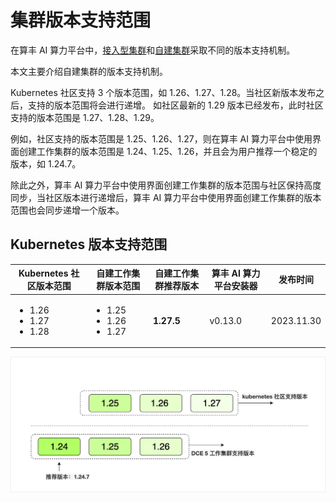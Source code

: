 # 集群版本支持范围

在算丰 AI 算力平台中，[接入型集群](cluster-status.md)和[自建集群](cluster-status.md)采取不同的版本支持机制。

本文主要介绍自建集群的版本支持机制。

Kubernetes 社区支持 3 个版本范围，如 1.26、1.27、1.28。当社区新版本发布之后，支持的版本范围将会进行递增。
如社区最新的 1.29 版本已经发布，此时社区支持的版本范围是 1.27、1.28、1.29。

例如，社区支持的版本范围是 1.25、1.26、1.27，则在算丰 AI 算力平台中使用界面创建工作集群的版本范围是 1.24、1.25、1.26，并且会为用户推荐一个稳定的版本，如 1.24.7。

除此之外，算丰 AI 算力平台中使用界面创建工作集群的版本范围与社区保持高度同步，当社区版本进行递增后，算丰 AI 算力平台中使用界面创建工作集群的版本范围也会同步递增一个版本。

## Kubernetes 版本支持范围

<table>
  <thead>
    <tr>
      <th>Kubernetes 社区版本范围</th>
      <th>自建工作集群版本范围</th>
      <th>自建工作集群推荐版本</th>
      <th>算丰 AI 算力平台安装器</th>
      <th>发布时间</th>
    </tr>
  </thead>
  <tbody>
    <tr>
      <td>
        <ul>
          <li>1.26</li>
          <li>1.27</li>
          <li>1.28</li>
        </ul>
      </td>
      <td>
        <ul>
          <li>1.25</li>
          <li>1.26</li>
          <li>1.27</li>
        </ul>
      </td>
      <td><strong>1.27.5</strong></td>
      <td>v0.13.0</td>
      <td>2023.11.30</td>
    </tr>
  </tbody>
</table>

![版本支持机制](../../../images/cluster-version.png)
